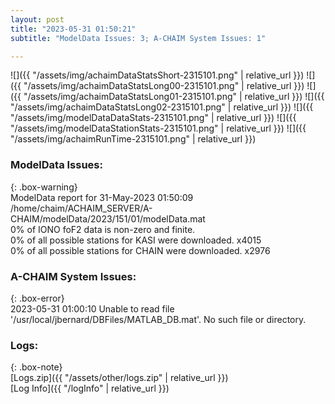 ```yaml
---
layout: post
title: "2023-05-31 01:50:21"
subtitle: "ModelData Issues: 3; A-CHAIM System Issues: 1"

---
```


![]({{ "/assets/img/achaimDataStatsShort-2315101.png" | relative_url }})
![]({{ "/assets/img/achaimDataStatsLong00-2315101.png" | relative_url }})
![]({{ "/assets/img/achaimDataStatsLong01-2315101.png" | relative_url }})
![]({{ "/assets/img/achaimDataStatsLong02-2315101.png" | relative_url }})
![]({{ "/assets/img/modelDataDataStats-2315101.png" | relative_url }})
![]({{ "/assets/img/modelDataStationStats-2315101.png" | relative_url }})
![]({{ "/assets/img/achaimRunTime-2315101.png" | relative_url }})


### ModelData Issues:  
  
{: .box-warning}  
 ModelData report for 31-May-2023 01:50:09   
 /home/chaim/ACHAIM_SERVER/A-CHAIM/modelData/2023/151/01/modelData.mat   
 0% of IONO foF2 data is non-zero and finite.   
 0% of all possible stations for KASI were downloaded. x4015   
 0% of all possible stations for CHAIN were downloaded. x2976   
  
### A-CHAIM System Issues:  
  
{: .box-error}  
2023-05-31 01:00:10 Unable to read file '/usr/local/jbernard/DBFiles/MATLAB_DB.mat'. No such file or directory.  

### Logs:  
  
{: .box-note}  
[Logs.zip]({{ "/assets/other/logs.zip" | relative_url }})  
[Log Info]({{ "/logInfo" | relative_url }})  
